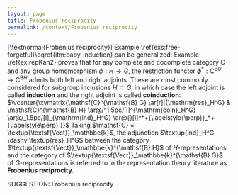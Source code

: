 ```yaml
---
layout: page
title: Frobenius reciprocity
permalink: /context/Frobenius_reciprocity
---
```

[\textnormal{Frobenius reciprocity}]
Example \ref{exs:free-forgetful}\eqref{itm:baby-induction} can be generalized: Example \ref{ex:repKan2} proves that for any complete and cocomplete category $\mathsf{C}$ and any group homomorphism $\phi : H \to G$, the restriction functor $\phi^* : \mathsf{C}^{\mathsf{B} G} \to \mathsf{C}^{\mathsf{B} H}$ admits both left and right adjoints. These are most commonly considered for subgroup inclusions $H\subset G$, in which case the left adjoint is called **induction** and the right adjoint is called **coinduction**:
$\vcenter{\xymatrix{\mathsf{C}^{\mathsf{B} G}  \ar[r]|{\mathrm{res}_H^G} & \mathsf{C}^{\mathsf{B} H} \ar@/^1.5pc/[l]^{\mathrm{coin}_H^G} \ar@/_1.5pc/[l]_{\mathrm{ind}_H^G} \ar@{}[l]^*+{\labelstyle{\perp}}_*+{\labelstyle\perp} }}$
Taking $\mathsf{C} = \textup{\textsf{Vect}}_\mathbbe{k}$, the adjunction $\textup{ind}_H^G \dashv \textup{res}_H^G$ between the category $\textup{\textsf{Vect}}_\mathbbe{k}^{\mathsf{B} H}$ of $H$-representations and the category of $\textup{\textsf{Vect}}_\mathbbe{k}^{\mathsf{B} G}$ of $G$-representations is referred to in the representation theory literature as **Frobenius reciprocity**.


SUGGESTION: Frobenius reciprocity
